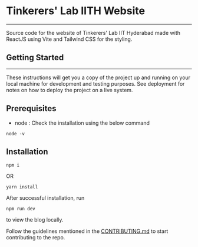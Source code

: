 # Tinkerers' Lab IITH Website
---
Source code for the website of Tinkerers' Lab IIT Hyderabad made with ReactJS using Vite and Tailwind CSS for the styling.

## Getting Started
---
These instructions will get you a copy of the project up and running on your local machine for development and testing purposes. See deployment for notes on how to deploy the project on a live system.


## Prerequisites

- node : Check the installation using the below command

```
node -v
```

## Installation

```
npm i
```

OR

```
yarn install
```

After successful installation, run

```
npm run dev
```

to view the blog locally.

Follow the guidelines mentioned in the [CONTRIBUTING.md](./CONTRIBUTING.md) to start contributing to the repo.